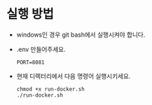 # 실행 방법

- windows인 경우 git bash에서 실행시켜야 합니다.
- .env 만들어주세요. </br>
  ``` shell
  PORT=8081
  ```

- 현재 디렉터리에서 다음 명령어 실행시키세요. </br>
  ``` shell
  chmod +x run-docker.sh
  ./run-docker.sh
  ```

